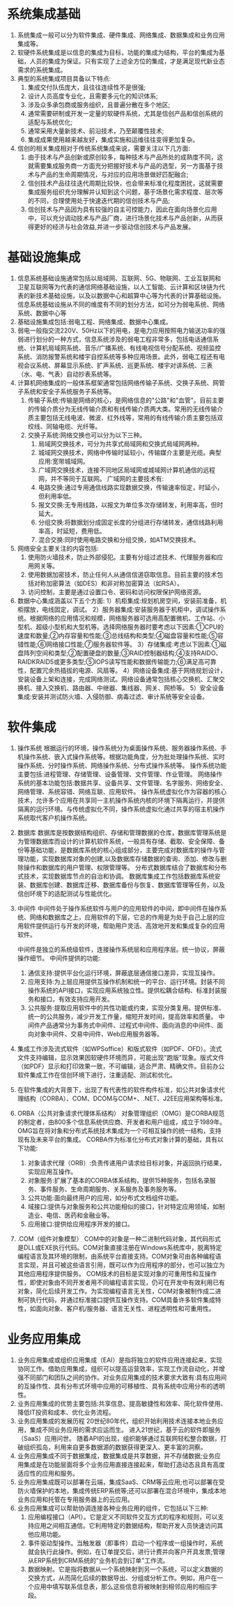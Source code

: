 <!--
 * @Author: linyiyuan linyiyuann@gmail.com
 * @Date: 2024-10-25 17:36:51
 * @LastEditors: linyiyuan linyiyuann@gmail.com
 * @LastEditTime: 2024-10-29 17:42:25
 * @FilePath: \ruankao-tsipme\第七章-软硬件系统集成.md
 * @Description: 这是默认设置,请设置`customMade`, 打开koroFileHeader查看配置 进行设置: https://github.com/OBKoro1/koro1FileHeader/wiki/%E9%85%8D%E7%BD%AE
-->
# 系统集成基础
  1. 系统集成一般可以分为软件集成、硬件集成、网络集成、数据集成和业务应用集成等。
  2. 软硬件系统集成是以信息的集成为目标，功能的集成为结构，平台的集成为基础，人员的集成为保证。只有实现了上述全方位的集成，才是满足现代新业态需求的系统集成。
  3. 典型的系统集成项目具备以下特点:
     1. 集成交付队伍庞大，且往往连续性不是很强;
     2. 设计人员高度专业化，且需要多元化的知识体系;
     3. 涉及众多承包商或服务组织，且普遍分散在多个地区;
     4. 通常需要研制或开发一定量的软硬件系统，尤其是信创产品和信创系统的适配与系统优化;
     5. 通常采用大量新技术、前沿技术，乃至颠覆性技术;
     6. 集成成果使用越来越友好，集成实施和运维往往变得更加复杂。
  4. 信创的相关集成相对于传统系统集成来说，需要关注以下几方面:
      1. 由于技术与产品创新或原创较多，每种技术与产品所处的成熟度不同，这就需要集成服务商一方面充分把握好技术与产品的选型，另一方面基于技术与产品的生命周期情况，与对应的应用场景做好匹配融合;
      2. 信创技术产品往往迭代周期比较快，也会带来标准化程度困扰，这就需要集成服务组织充分理解并认知到这个问题，基于场景化需求程度、层次等的不同，合理使用处于快速迭代期的信创技术与产品;
      3. 信创技术与产品因为具有较强的自主可控能力，因此在面向场景化应用中，可以充分调动技术与产品厂商，进行场景化技术与产品创新，从而获得更好的经济与社会效益,并进一步驱动信创技术与产品发展。
# 基础设施集成
  1. 信息系统基础设施通常包括以局域网、互联网、5G、物联网、工业互联网和卫星互联网等为代表的通信网络基础设施，以人工智能、云计算和区块链为代表的新技术基础设施，以及以数据中心和超算中心等为代表的计算基础设施。信息系统基础设施从不同的维度有不同的划分方法，如可分为弱电系统、网络系统、数据中心等
  2. 基础设施集成包括:弱电工程、网络集成、数据中心集成。
  3. 弱电一般指交流220V、50Hz以下的用电，是电力应用按照电力输送功率的强弱进行划分的一种方式，信息系统涉及的弱电工程非常多，包括电话通信系统、计算机局域网系统、音乐/广播系统、有线电视信号分配系统、视频监控系统、消防报警系统和楼宇自控系统等多种应用场景。此外，弱电工程还有电视会议系统、屏幕显示系统、扩声系统、巡更系统、楼宇对讲系统、三表（水、电、气表）自动抄表系统等。
  4. 计算机网络集成的一般体系框架通常包括网络传输子系统、交换子系统、网管子系统和安全子系统服务子系统等。
     1. 传输子系统:传输是网络的核心，是网络信息的"公路"和"血管"。目前主要的传输介质分为无线传输介质和有线传输介质两大类。常用的无线传输介质主要包括无线电波、微波、红外线等，常用的有线传输介质主要包括双绞线、同轴电缆、光纤等。
     2. 交换子系统:网络交换也可以分为以下三种。
        1. 局域网交换技术，可分为共享式局域网和交换式局域网两种。
        2. 城域网交换技术，网络中传输时延较小，传输媒介主要是光缆。典型应用:宽带城域网。
        3. 广域网交换技术，连接不同地区局域网或城域网计算机通信的远程网，并不等同于互联网。
        广域网的主要技术有:
          1. 电路交换:通过专用通信线路实现数据交换，传输速率恒定，时延小，但利用率低。
          2. 报文交换:无专用线路，以报文为单位多次存储转发，利用率高，但时延大。
          3. 分组交换:将数据划分成固定长度的分组进行存储转发，通信线路利用率高，时延短，费用低。
          4. 混合交换:同时使用电路交换和分组交换，如ATM交换技术。
  5. 网络安全主要关注的内容包括:
      1. 使用防火墙技术，防止外部侵犯。主要有分组过滤技术、代理服务器和应用网关等。
      2. 使用数据加密技术，防止任何人从通信信道窃取信息。目前主要的技术包括对称加密算法（如DES）和非对称加密算法（如RSA）。
      3. 访问控制，主要是通过设置口令、密码和访问权限保护网络资源。
  6. 数据中心集成涵盖以下五个方面:
      1）机柜集成:规划机房空间，安装前准备，机柜摆放，电线固定，调试。
      2）服务器集成:安装服务器于机柜中，调试操作系统。根据网络的应用情况和规模，网络服务器可选用高配置微机、工作站、小型机、超级小型机和大型机等。选择网络服务器时要考虑以下因素:①CPU的速度和数量;②内存容量和性能;③总线结构和类型;④磁盘容量和性能;⑤容错性能;⑥网络接口性能;⑦服务器软件等。
      3）存储集成:考虑以下因素:①磁盘阵列空间和类型;②配置硬盘的数量;③RAID控制器结构;④支持RAIDO、RAIDKRAID5或更多类型;⑤IOPS读写性能和数据传输能力;⑥满足高可靠性，配置冗余热插拔的电源、风扇等。
      4）网络设备集成:基于网络规划设计，安装设备上架和连接，完成网络测试。网络设备通常包括核心交换机、汇聚交换机、接入交换机、路由器、中继器、集线器、网关、网桥等。
      5）安全设备集成:安装并测试防火墙、入侵防御、病毒过滤、审计系统等安全设备。
# 软件集成
  1. 操作系统
      根据运行的环境，操作系统分为桌面操作系统、服务器操作系统、手机操作系统、嵌入式操作系统等。根据功能角度，分为批处理操作系统、实时操作系统、分时操作系统、网络操作系统、分布式操作系统等。
      操作系统功能主要包括:进程管理、存储管理、设备管理、文件管理、作业管理。
      网络操作系统的基本功能包括:数据共享、设备共享、文件管理、名字服务、网络安全、网络管理、系统容错、网络互联、应用软件。
      操作系统虚拟化作为容器的核心技术，允许多个应用在共享同一主机操作系统内核的环境下隔离运行，并提供隔离的运行环境。与传统虚拟化不同，操作系统虚拟化通过共享的宿主机操作系统取代客户机操作系统。
  2. 数据库
      数据库是按数据结构组织、存储和管理数据的仓库，数据库管理系统是为管理数据库而设计的计算机软件系统，一般具有存储、截取、安全保障、备份等基础功能，是数据库系统的核心组成部分，主要完成对数据库的操作与管理功能，实现数据库对象的创建,以及数据库存储数据的查询、添加、修改与删除操作和数据库的用户管理、权限管理等。
      分布式数据库结合了数据库和分布式技术，实现数据库节点的自治和协调。
      数据库集成工作包括数据库系统安装、数据库创建、数据库迁移、数据库备份与恢复、数据库管理等任务，以及信创环境下的适配测试与性能优化。
  3. 中间件
      中间件处于操作系统软件与用户的应用软件的中间，即中间件在操作系统、网络和数据库之上，应用软件的下层，它总的作用是为处于自己上层的应用软件提供运行与开发的环境，帮助用户灵活、高效地开发和集成复杂的应用软件。

      中间件是独立的系统级软件，连接操作系统层和应用程序层。统一协议，屏蔽操作细节。
      中间件提供的功能:
      1. 通信支持:提供平台化运行环境，屏蔽底层通信接口差异，实现互操作。
      2. 应用支持:为上层应用提供互操作机制和统一的平台、运行环境。封装不同操作系统的API接口，实现应用系统独立性。提供松耦合结构、标准封装服务和接口，有效支持应用开发。
      3. 公共服务:提取应用软件中的共性功能或约束，实现分类复用。提供标准、统一的公共服务，减少开发工作量，缩短开发时间，提高效率和质量。
      中间件产品通常分为事务式中间件、过程式中间件、面向消息的中间件、面向对象中间件、交易中间件、Web应用服务器等。
  4. 集成工作涉及流式软件（如WPSoffice）和版式软件（如PDF、OFD）。流式文件支持编辑，显示效果因软硬件环境而异，可能出现"跑版"现象。版式文件（如PDF）显示和打印效果一致，不可编辑，适合严肃、精确文件。目前办公软件集成工作在信创环境下进行，注重适配、测试和优化。
  5. 在软件集成的大背景下，出现了有代表性的软件构件标准，如公共对象请求代理结构（CORBA）、COM、DCOM与COM+、.NET、J2EE应用架构等标准。
  6. ORBA（公共对象请求代理体系结构）
      对象管理组织（OMG）是CORBA规范的制定者，由800多个信息系统供应商、开发者和用户组成，成立于1989年。OMG旨在将对象和分布式系统技术集成为一个可相互操作的统一结构，支持现有及未来平台的集成。
      CORBA作为标准化分布式对象计算的基础，具有以下功能:
      1. 对象请求代理（ORB）:负责传递用户请求给目标对象，并返回执行结果，实现应用互操作。
      2. 对象服务:扩展了基本的CORBA体系结构，提供15种服务，包括名录服务、事件服务、生命周期服务、关系服务及事务服务等。
      3. 公共功能:面向最终用户的应用，如分布式文档组件功能。
      4. 域接口:提供与对象服务和公共功能相似的接口，针对特定应用领域，如制造业、电信、医药和金融业等。
      5. 应用接口:提供给应用程序开发的接口。
   7. .COM（组件对象模型）
      COM中的对象是一种二进制代码对象，其代码形式是DLL或EXE执行代码。COM对象直接注册在Windows系统库中，脱离特定编程语言及其环境的限制，由系统平台直接支持。COM对象可由各种编程语言实现，并且可被这些语言引用，既可以作为应用程序的部分，也可以独立为其他应用程序提供服务。
      COM技术的目标是实现对象的可重用性和互操作性，即使对象由不同开发者用不同编程语言实现，仍可在开发中有效利用已有对象，简化后续开发工作。为实现编程语言无关性，COM对象被制作成二进制可执行代码，并通过标准接口提供互操作支持。COM具备许多软件集成特性，如面向对象、客户机/服务器、语言无关性、进程透明性和可重用性。

# 业务应用集成
  1. 业务应用集成或组织应用集成（EAI）是指将独立的软件应用连接起来，实现协同工作。借助应用集成，组织可以提高运营效率，实现工作流自动化，并增强不同部门和团队之间的协作。对业务应用集成的技术要求大致有:具有应用间的互操作性、具有分布式环境中应用的可移植性、具有系统中应用分布的透明性。
  2. 业务应用集成的优势主要包括:共享信息、提高敏捷性和效率、简化软件使用、降低IT投资和成本、优化业务流程。
  3. 业务应用集成的发展历程
      20世纪80年代，组织开始利用技术连接本地业务应用，集成不同业务应用的需求应运而生。
      进入21世纪，基于云的软件即服务（SaaS）应用问世。
      随着API的出现，组织能够通过互联网轻松整合数据，打破组织孤岛，利用来自更多数据源的数据获得更深入、更丰富的洞察。
  4. 业务应用集成不同于数据集成，数据集成是共享数据，并不存储数据;业务应用集成是在功能层面将多个业务应用直接连接起来，帮助打造动态且具有高度适应性的应用和服务。
  5. 业务应用集成既可以部署在云端，集成SaaS、CRM等云应用;也可以部署在受防火墙保护的本地，集成传统ERP系统等;还可以部署在混合环境中，集成本地业务应用和托管在专用服务器上的云应用。
  6. 业务应用集成可以帮助协调连接各种业务应用的组件，它包括以下三种:
      1. 应用编程接口（API）。它是定义不同软件交互方式的程序和规则，可以支持应用之间相互通信。它利用特定的数据结构，帮助开发人员快速访问其他应用功能。
      2. 事件驱动型操作。当触发器（即事件）启动一个程序或一组操作时，系统就会执行此操作。例如，在订单提交后，进行计费并向客户开具发票;管理从ERP系统到CRM系统的"业务机会到订单"工作流。
      3. 数据映射。它是指将数据从一个系统映射到另一个系统，可以定义数据的交换方式，从而简化后续的数据导出、分组或分析工作。例如，用户在一个应用中填写联系信息表，那么这些信息将被映射到相邻应用的相应字段。